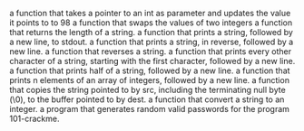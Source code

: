  a function that takes a pointer to an int as parameter and updates the value it points to to 98
 a function that swaps the values of two integers
 a function that returns the length of a string.
a function that prints a string, followed by a new line, to stdout.
a function that prints a string, in reverse, followed by a new line.
 a function that reverses a string.
a function that prints every other character of a string, starting with the first character, followed by a new line.
  a function that prints half of a string, followed by a new line.
 a function that prints n elements of an array of integers, followed by a new line.
a function that copies the string pointed to by src, including the terminating null byte (\0), to the buffer pointed to by dest.
a function that convert a string to an integer.
 a program that generates random valid passwords for the program 101-crackme.
